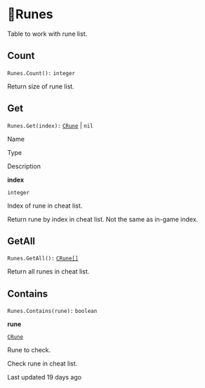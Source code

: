 # 🔮Runes

Table to work with rune list\.

## [](#count)Count

`Runes.Count():` `integer`

Return size of rune list\.

## [](#get)Get

`Runes.Get(index):` [`CRune`](https://uczone.gitbook.io/api-v2.0/game-components/core/rune) \| `nil`

Name

Type

Description

**index**

`integer`

Index of rune in cheat list\.

Return rune by index in cheat list\. Not the same as in\-game index\.

## [](#getall)GetAll

`Runes.GetAll():` [`CRune[]`](https://uczone.gitbook.io/api-v2.0/game-components/core/rune)

Return all runes in cheat list\.

## [](#contains)Contains

`Runes.Contains(rune):` `boolean`

**rune**

[`CRune`](https://uczone.gitbook.io/api-v2.0/game-components/core/rune)

Rune to check\.

Check rune in cheat list\.

Last updated 19 days ago

